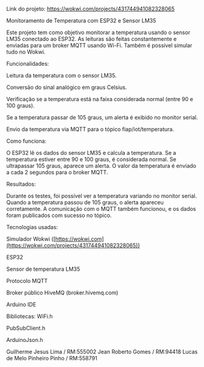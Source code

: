 Link do projeto: https://wokwi.com/projects/431744941082328065

Monitoramento de Temperatura com ESP32 e Sensor LM35

Este projeto tem como objetivo monitorar a temperatura usando o sensor LM35 conectado ao ESP32. As leituras são feitas constantemente e enviadas para um broker MQTT usando Wi-Fi. Também é possível simular tudo no Wokwi.

Funcionalidades:

Leitura da temperatura com o sensor LM35.

Conversão do sinal analógico em graus Celsius.

Verificação se a temperatura está na faixa considerada normal (entre 90 e 100 graus).

Se a temperatura passar de 105 graus, um alerta é exibido no monitor serial.

Envio da temperatura via MQTT para o tópico fiap/iot/temperatura.

Como funciona:

O ESP32 lê os dados do sensor LM35 e calcula a temperatura. Se a temperatura estiver entre 90 e 100 graus, é considerada normal. Se ultrapassar 105 graus, aparece um alerta. O valor da temperatura é enviado a cada 2 segundos para o broker MQTT.

Resultados:

Durante os testes, foi possível ver a temperatura variando no monitor serial. Quando a temperatura passou de 105 graus, o alerta apareceu corretamente. A comunicação com o MQTT também funcionou, e os dados foram publicados com sucesso no tópico.

Tecnologias usadas:

Simulador Wokwi ([https://wokwi.com](https://wokwi.com/projects/431744941082328065))

ESP32

Sensor de temperatura LM35


Protocolo MQTT

Broker público HiveMQ (broker.hivemq.com)

Arduino IDE

Bibliotecas:
WiFi.h

PubSubClient.h

ArduinoJson.h

Guilherme Jesus Lima / RM:555002
Jean Roberto Gomes / RM:94418
Lucas de Melo Pinheiro Pinho / RM:558791
